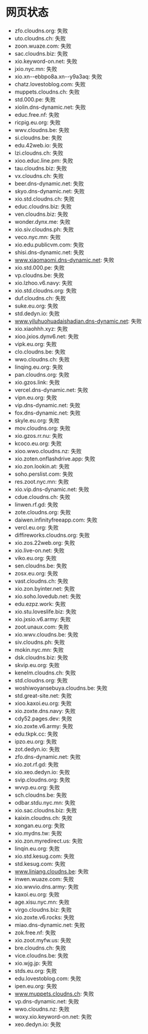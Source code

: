 # 网页状态
- zfo.cloudns.org: 失败
- uto.cloudns.ch: 失败
- zoon.wuaze.com: 失败
- sac.cloudns.biz: 失败
- xio.keyword-on.net: 失败
- jxio.nyc.mn: 失败
- xio.xn--ebbpo8a.xn--y9a3aq: 失败
- chatz.lovestoblog.com: 失败
- muppets.cloudns.ch: 失败
- std.000.pe: 失败
- xiolin.dns-dynamic.net: 失败
- educ.free.nf: 失败
- ricpig.eu.org: 失败
- wwv.cloudns.be: 失败
- si.cloudns.be: 失败
- edu.42web.io: 失败
- lzi.cloudns.ch: 失败
- xioo.educ.line.pm: 失败
- tau.cloudns.biz: 失败
- vx.cloudns.ch: 失败
- beer.dns-dynamic.net: 失败
- skyo.dns-dynamic.net: 失败
- xio.std.cloudns.ch: 失败
- educ.cloudns.biz: 失败
- ven.cloudns.biz: 失败
- wonder.dynx.me: 失败
- xio.siv.cloudns.ph: 失败
- veco.nyc.mn: 失败
- xio.edu.publicvm.com: 失败
- shisi.dns-dynamic.net: 失败
- www.xiaomaomi.dns-dynamic.net: 失败
- xio.std.000.pe: 失败
- vp.cloudns.be: 失败
- xio.lzhoo.v6.navy: 失败
- xio.std.cloudns.org: 失败
- duf.cloudns.ch: 失败
- suke.eu.org: 失败
- std.dedyn.io: 失败
- www.yiluhuohuadaishadian.dns-dynamic.net: 失败
- xio.xiaohhh.xyz: 失败
- xioo.jxios.dynv6.net: 失败
- vipk.eu.org: 失败
- clo.cloudns.be: 失败
- wwo.cloudns.ch: 失败
- linqing.eu.org: 失败
- pan.cloudns.org: 失败
- xio.gzos.link: 失败
- vercel.dns-dynamic.net: 失败
- vipn.eu.org: 失败
- vip.dns-dynamic.net: 失败
- fox.dns-dynamic.net: 失败
- skyle.eu.org: 失败
- mov.cloudns.org: 失败
- xio.gzos.rr.nu: 失败
- kcoco.eu.org: 失败
- xioo.wwo.cloudns.nz: 失败
- xio.zoten.onflashdrive.app: 失败
- xio.zon.lookin.at: 失败
- soho.perslist.com: 失败
- res.zoot.nyc.mn: 失败
- xio.vip.dns-dynamic.net: 失败
- cdue.cloudns.ch: 失败
- linwen.rf.gd: 失败
- zote.cloudns.org: 失败
- daiwen.infinityfreeapp.com: 失败
- vercl.eu.org: 失败
- diffireworks.cloudns.org: 失败
- xio.zos.22web.org: 失败
- xio.live-on.net: 失败
- viko.eu.org: 失败
- sen.cloudns.be: 失败
- zosx.eu.org: 失败
- vast.cloudns.ch: 失败
- xio.zon.byinter.net: 失败
- xio.soho.lovedub.net: 失败
- edu.ezpz.work: 失败
- xio.stu.loveslife.biz: 失败
- xio.jxsio.v6.army: 失败
- zoot.unaux.com: 失败
- xio.wwv.cloudns.be: 失败
- siv.cloudns.ph: 失败
- mokin.nyc.mn: 失败
- dsk.cloudns.biz: 失败
- skvip.eu.org: 失败
- kenelm.cloudns.ch: 失败
- std.cloudns.org: 失败
- woshiwoyansebuya.cloudns.be: 失败
- std.great-site.net: 失败
- xioo.kaxoi.eu.org: 失败
- xio.zoxte.dns.navy: 失败
- cdy52.pages.dev: 失败
- xio.zoxte.v6.army: 失败
- edu.tkpk.cc: 失败
- ipzo.eu.org: 失败
- zot.dedyn.io: 失败
- zfo.dns-dynamic.net: 失败
- xio.zot.rf.gd: 失败
- xio.xeo.dedyn.io: 失败
- svip.cloudns.org: 失败
- wvvp.eu.org: 失败
- sch.cloudns.be: 失败
- odbar.stdu.nyc.mn: 失败
- xio.sac.cloudns.biz: 失败
- kaixin.cloudns.ch: 失败
- xongan.eu.org: 失败
- xio.mydns.tw: 失败
- xio.zon.myredirect.us: 失败
- linqin.eu.org: 失败
- xio.std.kesug.com: 失败
- std.kesug.com: 失败
- www.liniang.cloudns.be: 失败
- inwen.wuaze.com: 失败
- xio.wwvio.dns.army: 失败
- kaxoi.eu.org: 失败
- age.xisu.nyc.mn: 失败
- virgo.cloudns.biz: 失败
- xio.zoxte.v6.rocks: 失败
- miao.dns-dynamic.net: 失败
- zok.free.nf: 失败
- xio.zoot.myfw.us: 失败
- bre.cloudns.ch: 失败
- vice.cloudns.be: 失败
- xio.wjg.jp: 失败
- stds.eu.org: 失败
- edu.lovestoblog.com: 失败
- ipen.eu.org: 失败
- www.muppets.cloudns.ch: 失败
- vp.dns-dynamic.net: 失败
- wwo.cloudns.nz: 失败
- woxy.xio.keyword-on.net: 失败
- xeo.dedyn.io: 失败
